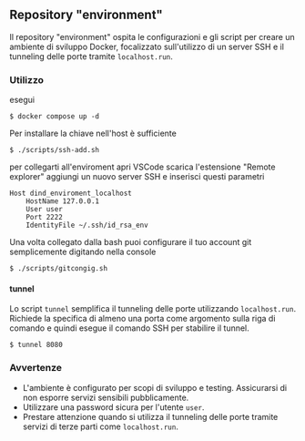 ## Repository "environment"

Il repository "environment" ospita le configurazioni e gli script per creare un ambiente di sviluppo Docker, focalizzato sull'utilizzo di un server SSH e il tunneling delle porte tramite `localhost.run`.

### Utilizzo

esegui

```
$ docker compose up -d
```

Per installare la chiave nell'host è sufficiente

```
$ ./scripts/ssh-add.sh
```

per collegarti all'enviroment apri VSCode scarica l'estensione "Remote explorer" aggiungi un nuovo server SSH e inserisci questi parametri

```
Host dind_enviroment_localhost
    HostName 127.0.0.1
    User user
    Port 2222
    IdentityFile ~/.ssh/id_rsa_env
```

Una volta collegato dalla bash puoi configurare il tuo account git semplicemente digitando nella console

```
$ ./scripts/gitcongig.sh
```

#### tunnel

Lo script `tunnel` semplifica il tunneling delle porte utilizzando `localhost.run`. Richiede la specifica di almeno una porta come argomento sulla riga di comando e quindi esegue il comando SSH per stabilire il tunnel.

```
$ tunnel 8080
```

### Avvertenze

- L'ambiente è configurato per scopi di sviluppo e testing. Assicurarsi di non esporre servizi sensibili pubblicamente.
- Utilizzare una password sicura per l'utente `user`.
- Prestare attenzione quando si utilizza il tunneling delle porte tramite servizi di terze parti come `localhost.run`.
